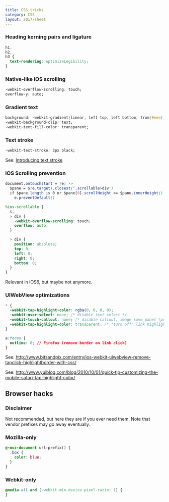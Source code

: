 ```yaml
---
title: CSS tricks
category: CSS
layout: 2017/sheet
---
```


### Heading kerning pairs and ligature

```css
h1,
h2,
h3 {
  text-rendering: optimizeLegibility;
}
```

### Native-like iOS scrolling

```css
-webkit-overflow-scrolling: touch;
overflow-y: auto;
```

### Gradient text

```css
background: -webkit-gradient(linear, left top, left bottom, from(#eee), to(#333));
-webkit-background-clip: text;
-webkit-text-fill-color: transparent;
```

### Text stroke

```css
-webkit-text-stroke: 3px black;
```

See: [Introducing text stroke](http://www.webkit.org/blog/85/introducing-text-stroke/)

### iOS Scrolling prevention

```css
document.ontouchstart = (e) ->
  $pane = $(e.target).closest('.scrollable>div')
  if $pane.length is 0 or $pane[0].scrollHeight <= $pane.innerHeight()
    e.preventDefault()
```

```scss
%ios-scrollable {
  &,
  > div {
    -webkit-overflow-scrolling: touch;
    overflow: auto;
  }

  > div {
    position: absolute;
    top: 0;
    left: 0;
    right: 0;
    bottom: 0;
  }
}
```

Relevant in iOS6, but maybe not anymore.

### UIWebView optimizations

```css
* {
  -webkit-tap-highlight-color: rgba(0, 0, 0, 0);
  -webkit-user-select: none; /* disable text select */
  -webkit-touch-callout: none; /* disable callout, image save panel (popup) */
  -webkit-tap-highlight-color: transparent; /* "turn off" link highlight */
}

a:focus {
  outline: 0; // Firefox (remove border on link click)
}
```

See: <http://www.bitsandpix.com/entry/ios-webkit-uiwebview-remove-tapclick-highlightborder-with-css/>

See: <http://www.yuiblog.com/blog/2010/10/01/quick-tip-customizing-the-mobile-safari-tap-highlight-color/>

## Browser hacks

### Disclaimer

Not recommended, but here they are if you ever need them. Note that vendor
prefixes may go away eventually.

### Mozilla-only

```css
@-moz-document url-prefix() {
  .box {
    color: blue;
  }
}
```

### Webkit-only

```css
@media all and (-webkit-min-device-pixel-ratio: 1) {
}
```
